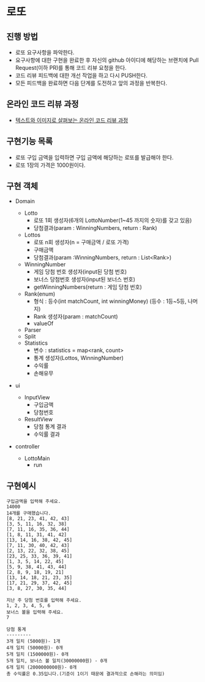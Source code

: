 # 로또

## 진행 방법

* 로또 요구사항을 파악한다.
* 요구사항에 대한 구현을 완료한 후 자신의 github 아이디에 해당하는 브랜치에 Pull Request(이하 PR)를 통해 코드 리뷰 요청을 한다.
* 코드 리뷰 피드백에 대한 개선 작업을 하고 다시 PUSH한다.
* 모든 피드백을 완료하면 다음 단계를 도전하고 앞의 과정을 반복한다.

## 온라인 코드 리뷰 과정

* [텍스트와 이미지로 살펴보는 온라인 코드 리뷰 과정](https://github.com/next-step/nextstep-docs/tree/master/codereview)

## 구현기능 목록

* 로또 구입 금액을 입력하면 구입 금액에 해당하는 로또를 발급해야 한다.
* 로또 1장의 가격은 1000원이다.

## 구현 객체

* Domain
    * Lotto
        * 로또 1회 생성자(6개의 LottoNumber(1~45 까지의 숫자)를 갖고 있음)
        * 당첨결과(param : WinningNumbers, return : Rank)
    * Lottos
        * 로또 n회 생성자(n = 구매금액 / 로또 가격)
        * 구매금액
        * 당첨결과(param :WinningNumbers, return : List\<Rank\>)
    * WinningNumber
        * 게임 당첨 번호 생성자(input된 당첨 번호)
        * 보너스 당첨번호 생성자(input된 보너스 번호)
        * getWinningNumbers(return : 게임 당첨 번호)
    * Rank(enum)
        * 형식 : 등수(int matchCount, int winningMoney) (등수 : 1등~5등, 나머지)
        * Rank 생성자(param : matchCount)
        * valueOf
    * Parser
    * Split
    * Statistics
        * 변수 : statistics = map<rank, count>
        * 통계 생성자(Lottos, WinningNumber)
        * 수익률
        * 손해유무

* ui
    * InputView
        * 구입금액
        * 당첨번호
    * ResultView
        * 당첨 통계 결과
        * 수익률 결과

* controller
    * LottoMain
        * run

## 구현예시

```
구입금액을 입력해 주세요.
14000
14개를 구매했습니다.
[8, 21, 23, 41, 42, 43]
[3, 5, 11, 16, 32, 38]
[7, 11, 16, 35, 36, 44]
[1, 8, 11, 31, 41, 42]
[13, 14, 16, 38, 42, 45]
[7, 11, 30, 40, 42, 43]
[2, 13, 22, 32, 38, 45]
[23, 25, 33, 36, 39, 41]
[1, 3, 5, 14, 22, 45]
[5, 9, 38, 41, 43, 44]
[2, 8, 9, 18, 19, 21]
[13, 14, 18, 21, 23, 35]
[17, 21, 29, 37, 42, 45]
[3, 8, 27, 30, 35, 44]

지난 주 당첨 번호를 입력해 주세요.
1, 2, 3, 4, 5, 6
보너스 볼을 입력해 주세요.
7

당첨 통계
---------
3개 일치 (5000원)- 1개
4개 일치 (50000원)- 0개
5개 일치 (1500000원)- 0개
5개 일치, 보너스 볼 일치(30000000원) - 0개
6개 일치 (2000000000원)- 0개
총 수익률은 0.35입니다.(기준이 1이기 때문에 결과적으로 손해라는 의미임)
```
